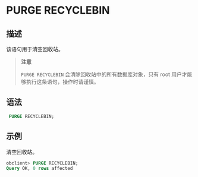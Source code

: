 # PURGE RECYCLEBIN

## 描述

该语句用于清空回收站。

>**注意**
>
>`PURGE RECYCLEBIN` 会清除回收站中的所有数据库对象，只有 root 用户才能够执行这条语句，操作时请谨慎。

## 语法

```sql
 PURGE RECYCLEBIN;
```

## 示例

清空回收站。

```sql
obclient> PURGE RECYCLEBIN;
Query OK, 0 rows affected
```
